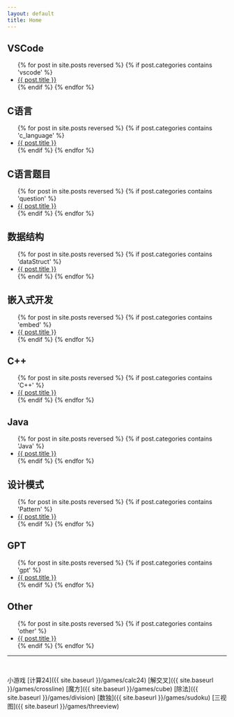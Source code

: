 ```yaml
---
layout: default
title: Home
---
```


<link rel="stylesheet" href="{{ '/assets/custom.css' | relative_url }}">

<div class="container">
    <div>
        <h2>VSCode</h2>
        <ul>
            {% for post in site.posts reversed %}
                {% if post.categories contains 'vscode' %}
                    <li>
                        <a href="{{ post.url | relative_url }}">{{ post.title }}</a>
                    </li>
                {% endif %}
            {% endfor %}
        </ul>
    </div>
    <div>
        <h2>C语言</h2>
        <ul>
            {% for post in site.posts reversed %}
                {% if post.categories contains 'c_language' %}
                    <li>
                        <a href="{{ site.baseurl }}{{ post.url }}">{{ post.title }}</a>
                    </li>
                {% endif %}
            {% endfor %}
        </ul>
    </div>
    <div>
        <h2>C语言题目</h2>
        <ul>
            {% for post in site.posts reversed %}
                {% if post.categories contains 'question' %}
                    <li>
                        <a href="{{ site.baseurl }}{{ post.url }}">{{ post.title }}</a>
                    </li>
                {% endif %}
            {% endfor %}
        </ul>
    </div>
    <div>
        <h2>数据结构</h2>
        <ul>
            {% for post in site.posts reversed %}
                {% if post.categories contains 'dataStruct' %}
                    <li>
                        <a href="{{ post.url | relative_url }}">{{ post.title }}</a>
                    </li>
                {% endif %}
            {% endfor %}
        </ul>
    </div>
    <div>
        <h2>嵌入式开发</h2>
        <ul>
            {% for post in site.posts reversed %}
                {% if post.categories contains 'embed' %}
                    <li>
                        <a href="{{ post.url | relative_url }}">{{ post.title }}</a>
                    </li>
                {% endif %}
            {% endfor %}
        </ul>
    </div>
    <div >
        <h2>C++</h2>
        <ul>
            {% for post in site.posts reversed %}
                {% if post.categories contains 'C++' %}
                    <li>
                        <a href="{{ post.url | relative_url }}">{{ post.title }}</a>
                    </li>
                {% endif %}
            {% endfor %}
        </ul>
    </div>
    <div>
        <h2>Java</h2>
        <ul>
            {% for post in site.posts reversed %}
                {% if post.categories contains 'Java' %}
                    <li>
                        <a href="{{ post.url | relative_url }}">{{ post.title }}</a>
                    </li>
                {% endif %}
            {% endfor %}
        </ul>
    </div>
    <div>
        <h2>设计模式</h2>
        <ul>
            {% for post in site.posts reversed %}
                {% if post.categories contains 'Pattern' %}
                    <li>
                        <a href="{{ post.url | relative_url }}">{{ post.title }}</a>
                    </li>
                {% endif %}
            {% endfor %}
        </ul>
    </div>
    <div>
        <h2>GPT</h2>
        <ul>
            {% for post in site.posts reversed %}
                {% if post.categories contains 'gpt' %}
                    <li>
                        <a href="{{ post.url | relative_url }}">{{ post.title }}</a>
                    </li>
                {% endif %}
            {% endfor %}
        </ul>
    </div>
    <div>
        <h2>Other</h2>
        <ul>
            {% for post in site.posts reversed %}
                {% if post.categories contains 'other' %}
                    <li>
                        <a href="{{ post.url | relative_url }}">{{ post.title }}</a>
                    </li>
                {% endif %}
            {% endfor %}
        </ul>
    </div>
</div>


---


<BR>

小游戏
[计算24]({{ site.baseurl }}/games/calc24)
[解交叉]({{ site.baseurl }}/games/crossline)
[魔方]({{ site.baseurl }}/games/cube)
[除法]({{ site.baseurl }}/games/division)
[数独]({{ site.baseurl }}/games/sudoku)
[三视图]({{ site.baseurl }}/games/threeview)



